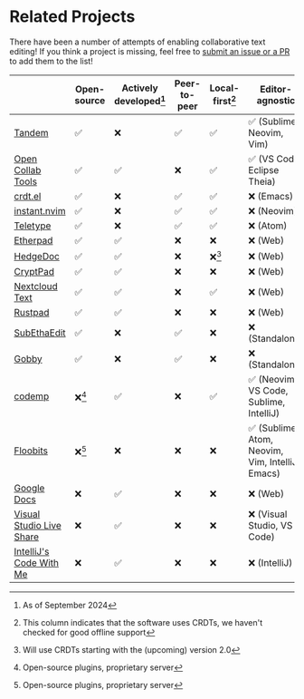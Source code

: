 <!--
SPDX-FileCopyrightText: 2024 blinry <mail@blinry.org>
SPDX-FileCopyrightText: 2024 zormit <nt4u@kpvn.de>

SPDX-License-Identifier: CC-BY-SA-4.0
-->

# Related Projects

There have been a number of attempts of enabling collaborative text editing! If you think a project is missing, feel free to [submit an issue or a PR](https://github.com/teamtype/teamtype) to add them to the list!

| | Open-source | Actively developed[^active] | Peer-to-peer | Local-first[^local-first] | Editor-agnostic |
|-|-|-|-|-|-|
| [Tandem](https://github.com/typeintandem/tandem)                                     | ✅ | ❌ | ✅ | ✅ | ✅ (Sublime, Neovim, Vim) |
| [Open Collab Tools](https://www.open-collab.tools)                                   | ✅ | ✅ | ❌ | ✅ | ✅ (VS Code, Eclipse Theia) |
| [crdt.el](https://github.com/zaeph/crdt.el)                                          | ✅ | ❌ | ✅ | ✅ | ❌ (Emacs) |
| [instant.nvim](https://github.com/jbyuki/instant.nvim)                               | ✅ | ❌ | ✅ | ✅ | ❌ (Neovim) |
| [Teletype](https://github.com/atom/teletype)                                         | ✅ | ❌ | ✅ | ✅ | ❌ (Atom) |
| [Etherpad](https://etherpad.org)                                                     | ✅ | ✅ | ❌ | ❌ | ❌ (Web) |
| [HedgeDoc](https://hedgedoc.org)                                                     | ✅ | ✅ | ❌ | ❌[^hedgedoc] | ❌ (Web) |
| [CryptPad](https://cryptpad.org)                                                     | ✅ | ✅ | ❌ | ❌ | ❌ (Web) |
| [Nextcloud Text](https://github.com/nextcloud/text)                                  | ✅ | ✅ | ❌ | ✅ | ❌ (Web) |
| [Rustpad](https://github.com/ekzhang/rustpad)                                        | ✅ | ✅ | ❌ | ❌ | ❌ (Web) |
| [SubEthaEdit](https://en.wikipedia.org/wiki/SubEthaEdit)                             | ✅ | ❌ | ✅ | ❌ | ❌ (Standalone) |
| [Gobby](https://en.wikipedia.org/wiki/Gobby)                                         | ✅ | ❌ | ✅ | ❌ | ❌ (Standalone) |
| [codemp](https://code.mp)                                                            | ❌[^server] | ✅ | ❌ | ✅ | ✅ (Neovim, VS Code, Sublime, IntelliJ) |
| [Floobits](https://github.com/Floobits)                                              | ❌[^server] | ❌ | ❌ | ❌ | ✅ (Sublime, Atom, Neovim, Vim, IntelliJ, Emacs) |
| [Google Docs](https://en.wikipedia.org/wiki/Google_Docs)                             | ❌ | ✅ | ❌ | ❌ | ❌ (Web) |
| [Visual Studio Live Share](https://visualstudio.microsoft.com/services/live-share/)  | ❌ | ✅ | ❌ | ❌ | ❌ (Visual Studio, VS Code) |
| [IntelliJ's Code With Me](https://www.jetbrains.com/help/idea/code-with-me.html)     | ❌ | ✅ | ❌ | ❌ | ❌ (IntelliJ) |

[^active]: As of September 2024
[^local-first]: This column indicates that the software uses CRDTs, we haven't checked for good offline support
[^hedgedoc]: Will use CRDTs starting with the (upcoming) version 2.0
[^server]: Open-source plugins, proprietary server
